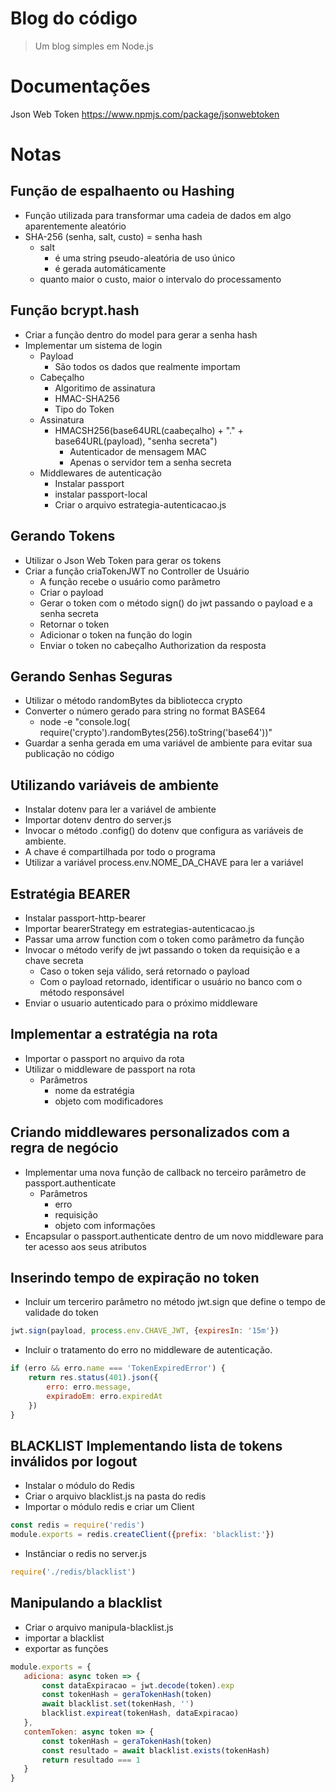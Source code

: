 # Blog do código
> Um blog simples em Node.js

# Documentações

Json Web Token
https://www.npmjs.com/package/jsonwebtoken

# Notas

## Função de espalhaento ou Hashing

- Função utilizada para transformar uma cadeia de dados em algo aparentemente aleatório
- SHA-256 (senha, salt, custo) = senha hash
    - salt 
        - é uma string pseudo-aleatória de uso único
        - é gerada automáticamente
    - quanto maior o custo, maior o intervalo do processamento

## Função bcrypt.hash

- Criar a função dentro do model para gerar a senha hash
- Implementar um sistema de login    
    - Payload 
        - São todos os dados que realmente importam
    - Cabeçalho
        - Algoritimo de assinatura
        - HMAC-SHA256
        - Tipo do Token
    - Assinatura
        - HMACSH256(base64URL(caabeçalho) + "." + base64URL(payload), "senha secreta")
            - Autenticador de mensagem MAC
            - Apenas o servidor tem a senha secreta
    - Middlewares de autenticação
        - Instalar passport
        - instalar passport-local
        - Criar o arquivo estrategia-autenticacao.js

## Gerando Tokens

- Utilizar o Json Web Token para gerar os tokens
- Criar a função criaTokenJWT no Controller de Usuário
    - A função recebe o usuário como parãmetro
    - Criar o payload
    - Gerar o token com o método sign() do jwt passando o payload e a senha secreta
    - Retornar o token
    - Adicionar o token na função do login
    - Enviar o token no cabeçalho Authorization da resposta

## Gerando Senhas Seguras

- Utilizar o método randomBytes da bibliotecca crypto
- Converter o número gerado para string no format BASE64
    - node -e "console.log( require('crypto').randomBytes(256).toString('base64'))"
- Guardar a senha gerada em uma variável de ambiente para evitar sua publicação no código

## Utilizando variáveis de ambiente

- Instalar dotenv para ler a variável de ambiente
- Importar dotenv dentro do server.js
- Invocar o método .config() do dotenv que configura as variáveis de ambiente.
- A chave é compartilhada por todo o programa
- Utilizar a variável process.env.NOME_DA_CHAVE para ler a variável

## Estratégia BEARER

- Instalar passport-http-bearer
- Importar bearerStrategy em estrategias-autenticacao.js
- Passar uma arrow function com o token como parâmetro da função
- Invocar o método verify de jwt passando o token da requisição e a chave secreta
    - Caso o token seja válido, será retornado o payload
    - Com o payload retornado, identificar o usuário no banco com o método responsável
- Enviar o usuario autenticado para o próximo middleware

## Implementar a estratégia na rota

- Importar o passport no arquivo da rota
- Utilizar o middleware de passport na rota
    - Parâmetros
        - nome da estratégia
        - objeto com modificadores

## Criando middlewares personalizados com a regra de negócio

- Implementar uma nova função de callback no terceiro parâmetro de passport.authenticate
    - Parâmetros
        - erro
        - requisição
        - objeto com informações
- Encapsular o passport.authenticate dentro de um novo middleware para ter acesso aos seus atributos

## Inserindo tempo de expiração no token

- Incluir um terceriro parâmetro no método jwt.sign que define o tempo de validade do token

~~~javascript
jwt.sign(payload, process.env.CHAVE_JWT, {expiresIn: '15m'})
~~~

- Incluir o tratamento do erro no middleware de autenticação.

~~~javascript
if (erro && erro.name === 'TokenExpiredError') {
    return res.status(401).json({
        erro: erro.message,
        expiradoEm: erro.expiredAt
    })
}
~~~

## BLACKLIST Implementando lista de tokens inválidos por logout 

- Instalar o módulo do Redis
- Criar o arquivo blacklist.js na pasta do redis
- Importar o módulo redis e criar um Client

 ~~~javascript
 const redis = require('redis')
module.exports = redis.createClient({prefix: 'blacklist:'})
~~~

- Instânciar o redis no server.js

 ~~~javascript
require('./redis/blacklist')
~~~

## Manipulando a blacklist

- Criar o arquivo manipula-blacklist.js
- importar a blacklist
- exportar as funções

 ~~~javascript
module.exports = {
    adiciona: async token => {
        const dataExpiracao = jwt.decode(token).exp
        const tokenHash = geraTokenHash(token)
        await blacklist.set(tokenHash, '')
        blacklist.expireat(tokenHash, dataExpiracao)
    },
    contemToken: async token => {
        const tokenHash = geraTokenHash(token)
        const resultado = await blacklist.exists(tokenHash)
        return resultado === 1
    }
}
~~~